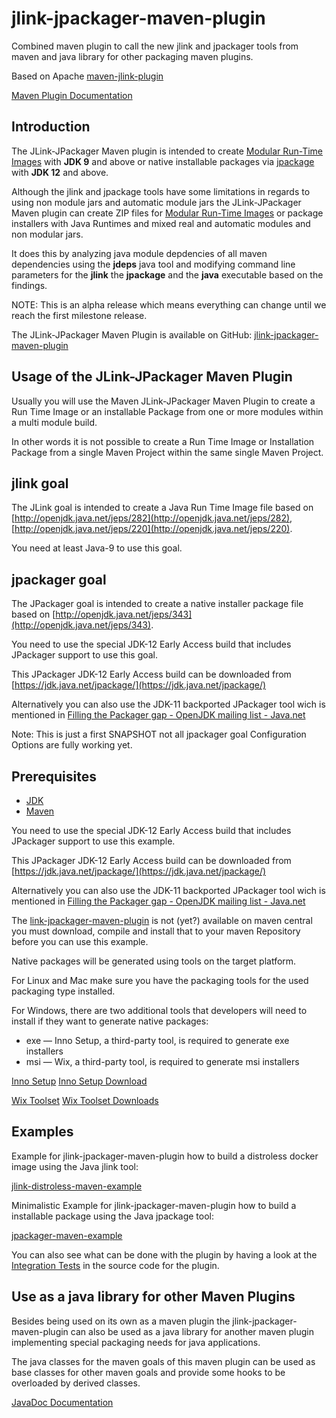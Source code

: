 <!---
 Licensed to the Apache Software Foundation (ASF) under one or more
 contributor license agreements.  See the NOTICE file distributed with
 this work for additional information regarding copyright ownership.
 The ASF licenses this file to You under the Apache License, Version 2.0
 (the "License"); you may not use this file except in compliance with
 the License.  You may obtain a copy of the License at

      http://www.apache.org/licenses/LICENSE-2.0

 Unless required by applicable law or agreed to in writing, software
 distributed under the License is distributed on an "AS IS" BASIS,
 WITHOUT WARRANTIES OR CONDITIONS OF ANY KIND, either express or implied.
 See the License for the specific language governing permissions and
 limitations under the License.
-->

# jlink-jpackager-maven-plugin

Combined maven plugin to call the new jlink and jpackager tools from maven and java library for other packaging maven plugins.

Based on Apache [maven-jlink-plugin](https://github.com/apache/maven-jlink-plugin)

[Maven Plugin Documentation](https://agilhard-oss.github.io/jlink-jpackager-maven-plugin/site/index.html)

## Introduction

  The JLink-JPackager Maven plugin is intended to create [Modular Run-Time Images](http://openjdk.java.net/jeps/220) with **JDK 9**
  and above or native installable packages via [jpackage](http://openjdk.java.net/jeps/343) with **JDK 12** and above.
  
  Although the jlink and jpackage tools have some limitations in regards to using non module jars 
  and automatic module jars the JLink-JPackager Maven plugin
  can create ZIP files for [Modular Run-Time Images](http://openjdk.java.net/jeps/220)
  or package installers with Java Runtimes and mixed real and automatic modules and non modular jars.

  It does this by analyzing java module depdencies of all maven dependencies using the **jdeps** java tool and modifying command line parameters
  for the **jlink** the **jpackage** and the **java** executable based on the findings.
  
  NOTE: This is an alpha release which means everything can change until we reach the first
  milestone release.

  The JLink-JPackager Maven Plugin is available on GitHub: [jlink-jpackager-maven-plugin](https://github.com/agilhard-oss/jlink-jpackager-maven-plugin)

## Usage of the JLink-JPackager Maven Plugin

Usually you will use the Maven JLink-JPackager Maven Plugin to create
a Run Time Image or an installable Package from one or more modules within 
a multi module build.

In other words it is not possible to create a Run Time Image or Installation Package
from a single Maven Project within the same single Maven Project.


## jlink goal

The JLink goal is intended to create a Java Run Time Image file based on
[http://openjdk.java.net/jeps/282](http://openjdk.java.net/jeps/282),
[http://openjdk.java.net/jeps/220](http://openjdk.java.net/jeps/220).
  

You need at least Java-9 to use this goal.

 
## jpackager goal

The JPackager goal is intended to create a native installer package file based on
[http://openjdk.java.net/jeps/343](http://openjdk.java.net/jeps/343).

You need to use the special JDK-12 Early Access build that includes JPackager support to use this goal.

This JPackager JDK-12 Early Access build can be downloaded from 
[https://jdk.java.net/jpackage/](https://jdk.java.net/jpackage/)

Alternatively you can also use the JDK-11 backported JPackager tool wich is mentioned in
[Filling the Packager gap - OpenJDK mailing list - Java.net](http://mail.openjdk.java.net/pipermail/openjfx-dev/2018-September/022500.html)

Note: This is just a first SNAPSHOT not all jpackager goal Configuration Options are fully working yet.

## Prerequisites

- [JDK](http://jdk.java.net/)
- [Maven](https://maven.apache.org/)

You need to use the special JDK-12 Early Access build that includes JPackager support to use this example.

This JPackager JDK-12 Early Access build can be downloaded from 
[https://jdk.java.net/jpackage/](https://jdk.java.net/jpackage/)

Alternatively you can also use the JDK-11 backported JPackager tool wich is mentioned in
[Filling the Packager gap - OpenJDK mailing list - Java.net](http://mail.openjdk.java.net/pipermail/openjfx-dev/2018-September/022500.html)

The [link-jpackager-maven-plugin](https://github.com/agilhard-oss/jlink-jpackager-maven-plugin) is not (yet?)
available on maven central you must download,
compile and install that to your maven Repository before you can use this example.

Native packages will be generated using tools on the target platform. 

For Linux and Mac make sure you have the packaging tools for the used packaging type installed.

For Windows, there are two additional tools that developers will need to install if they want to generate native packages:

- exe — Inno Setup, a third-party tool, is required to generate exe installers
- msi — Wix, a third-party tool, is required to generate msi installers

[Inno Setup](http://www.jrsoftware.org/isinfo.php)
[Inno Setup Download](http://www.jrsoftware.org/isdl.php)

[Wix Toolset](http://wixtoolset.org)
[Wix Toolset Downloads](http://wixtoolset.org/releases/)



## Examples

Example for jlink-jpackager-maven-plugin how to build a distroless docker image using the Java jlink tool:

[jlink-distroless-maven-example](https://github.com/agilhard-oss/jlink-distroless-maven-example)


Minimalistic Example for jlink-jpackager-maven-plugin how to build a installable package using the Java jpackage tool:

[jpackager-maven-example](https://github.com/agilhard-oss/jpackager-maven-example)

You can also see what can be done with the plugin by having a look
at the [Integration Tests](https://github.com/agilhard-oss/jlink-jpackager-maven-plugin/tree/master/src/it/projects) in the source code for the plugin.



## Use as a java library for other Maven Plugins

Besides being used on its own as a maven plugin the jlink-jpackager-maven-plugin can also be used as a java library
for another maven plugin implementing special packaging needs for java applications.

The java classes for the maven goals of this maven plugin
can be used as base classes for other maven goals and provide some hooks
to be overloaded by derived classes.

[JavaDoc Documentation](https://agilhard-oss.github.io/jlink-jpackager-maven-plugin/site/apidocs/index.html)


